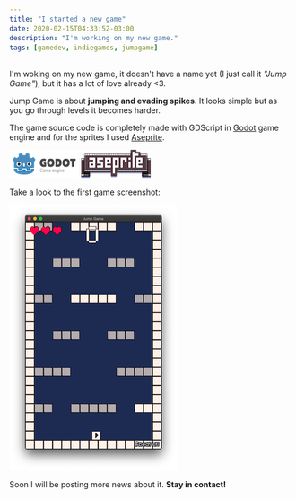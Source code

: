 ```yaml
---
title: "I started a new game"
date: 2020-02-15T04:33:52-03:00
description: "I'm working on my new game."
tags: [gamedev, indiegames, jumpgame]
---
```


I'm woking on my new game, it doesn't have a name yet (I just call it *"Jump Game"*), but it has a lot of love already <3.

Jump Game is about **jumping and evading spikes**. It looks simple but as you go through levels it becomes harder.

The game source code is completely made with GDScript in [Godot](https://godotengine.org) game engine and for the sprites I used [Aseprite](https://aseprite.org/).

[![Godot](godot.png)](https://godotengine.org) [![Aseprite](aseprite.png)](https://aseprite.org)

Take a look to the first game screenshot:

![Screenshot](thumbnail.png)

Soon I will be posting more news about it. **Stay in contact!**
